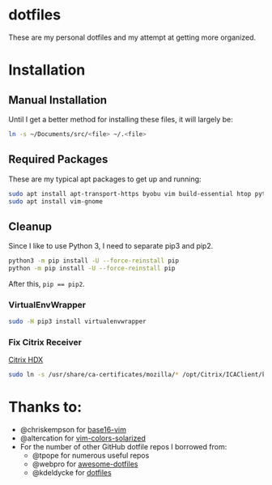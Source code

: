 # dotfiles
These are my personal dotfiles and my attempt at getting more organized.

# Installation
## Manual Installation
Until I get a better method for installing these files, it will largely be:
```bash
ln -s ~/Documents/src/<file> ~/.<file>
```
## Required Packages
These are my typical apt packages to get up and running:
```bash
sudo apt install apt-transport-https byobu vim build-essential htop python3-pip python-dev python-pip ubuntu-restricted-addons ubuntu-restricted-extras git dnsutils software-properties-common
sudo apt install vim-gnome
```

## Cleanup
Since I like to use Python 3, I need to separate pip3 and pip2.  
```bash
python3 -m pip install -U --force-reinstall pip
python -m pip install -U --force-reinstall pip
```
After this, ```pip == pip2```.

### VirtualEnvWrapper

```bash
sudo -H pip3 install virtualenvwrapper
```

### Fix Citrix Receiver

[Citrix HDX](https://www.citrix.com/downloads/citrix-receiver/additional-client-software/hdx-realtime-media-engine.html)

```bash
sudo ln -s /usr/share/ca-certificates/mozilla/* /opt/Citrix/ICAClient/keystore/cacerts
```

# Thanks to:
* @chriskempson for [base16-vim](https://github.com/chriskempson/base16-vim)
* @altercation for [vim-colors-solarized](https://github.com/altercation/vim-colors-solarized)
* For the number of other GitHub dotfile repos I borrowed from:
  * @tpope for numerous useful repos
  * @webpro for [awesome-dotfiles](https://github.com/webpro/awesome-dotfiles)
  * @kdeldycke for [dotfiles](https://github.com/kdeldycke/dotfiles)
